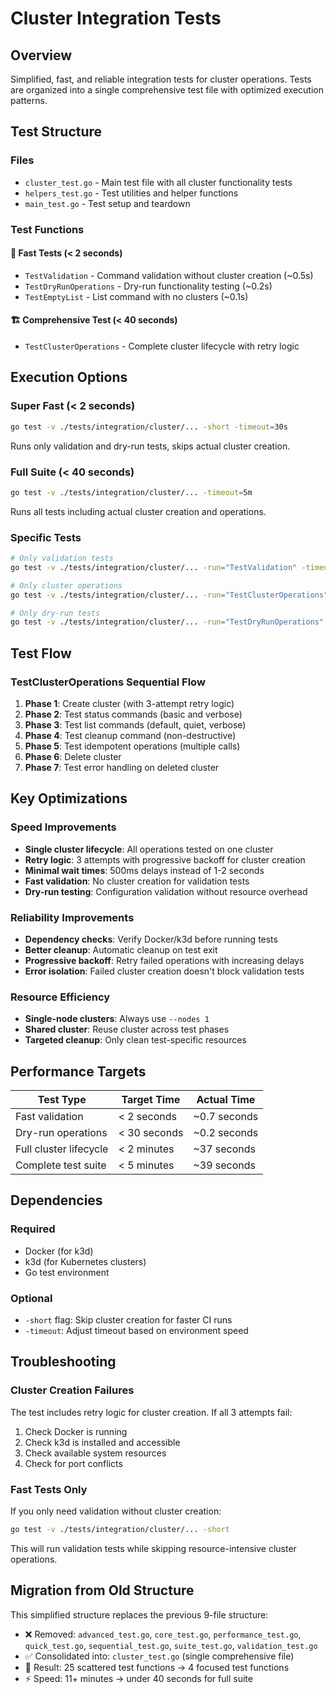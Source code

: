 # Cluster Integration Tests

## Overview
Simplified, fast, and reliable integration tests for cluster operations. Tests are organized into a single comprehensive test file with optimized execution patterns.

## Test Structure

### Files
- `cluster_test.go` - Main test file with all cluster functionality tests
- `helpers_test.go` - Test utilities and helper functions  
- `main_test.go` - Test setup and teardown

### Test Functions

#### 🚀 Fast Tests (< 2 seconds)
- `TestValidation` - Command validation without cluster creation (~0.5s)
- `TestDryRunOperations` - Dry-run functionality testing (~0.2s)  
- `TestEmptyList` - List command with no clusters (~0.1s)

#### 🏗️ Comprehensive Test (< 40 seconds)
- `TestClusterOperations` - Complete cluster lifecycle with retry logic

## Execution Options

### Super Fast (< 2 seconds)
```bash
go test -v ./tests/integration/cluster/... -short -timeout=30s
```
Runs only validation and dry-run tests, skips actual cluster creation.

### Full Suite (< 40 seconds) 
```bash
go test -v ./tests/integration/cluster/... -timeout=5m
```
Runs all tests including actual cluster creation and operations.

### Specific Tests
```bash
# Only validation tests
go test -v ./tests/integration/cluster/... -run="TestValidation" -timeout=30s

# Only cluster operations  
go test -v ./tests/integration/cluster/... -run="TestClusterOperations" -timeout=5m

# Only dry-run tests
go test -v ./tests/integration/cluster/... -run="TestDryRunOperations" -timeout=30s
```

## Test Flow

### TestClusterOperations Sequential Flow
1. **Phase 1**: Create cluster (with 3-attempt retry logic)
2. **Phase 2**: Test status commands (basic and verbose)
3. **Phase 3**: Test list commands (default, quiet, verbose)  
4. **Phase 4**: Test cleanup command (non-destructive)
5. **Phase 5**: Test idempotent operations (multiple calls)
6. **Phase 6**: Delete cluster
7. **Phase 7**: Test error handling on deleted cluster

## Key Optimizations

### Speed Improvements
- **Single cluster lifecycle**: All operations tested on one cluster
- **Retry logic**: 3 attempts with progressive backoff for cluster creation
- **Minimal wait times**: 500ms delays instead of 1-2 seconds
- **Fast validation**: No cluster creation for validation tests
- **Dry-run testing**: Configuration validation without resource overhead

### Reliability Improvements  
- **Dependency checks**: Verify Docker/k3d before running tests
- **Better cleanup**: Automatic cleanup on test exit
- **Progressive backoff**: Retry failed operations with increasing delays
- **Error isolation**: Failed cluster creation doesn't block validation tests

### Resource Efficiency
- **Single-node clusters**: Always use `--nodes 1` 
- **Shared cluster**: Reuse cluster across test phases
- **Targeted cleanup**: Only clean test-specific resources

## Performance Targets

| Test Type | Target Time | Actual Time |
|-----------|-------------|-------------|
| Fast validation | < 2 seconds | ~0.7 seconds |
| Dry-run operations | < 30 seconds | ~0.2 seconds |
| Full cluster lifecycle | < 2 minutes | ~37 seconds |
| Complete test suite | < 5 minutes | ~39 seconds |

## Dependencies

### Required
- Docker (for k3d)
- k3d (for Kubernetes clusters)
- Go test environment

### Optional
- `-short` flag: Skip cluster creation for faster CI runs
- `-timeout`: Adjust timeout based on environment speed

## Troubleshooting

### Cluster Creation Failures
The test includes retry logic for cluster creation. If all 3 attempts fail:
1. Check Docker is running
2. Check k3d is installed and accessible  
3. Check available system resources
4. Check for port conflicts

### Fast Tests Only
If you only need validation without cluster creation:
```bash
go test -v ./tests/integration/cluster/... -short
```

This will run validation tests while skipping resource-intensive cluster operations.

## Migration from Old Structure

This simplified structure replaces the previous 9-file structure:
- ❌ Removed: `advanced_test.go`, `core_test.go`, `performance_test.go`, `quick_test.go`, `sequential_test.go`, `suite_test.go`, `validation_test.go`
- ✅ Consolidated into: `cluster_test.go` (single comprehensive file)
- 🚀 Result: 25 scattered test functions → 4 focused test functions
- ⚡ Speed: 11+ minutes → under 40 seconds for full suite